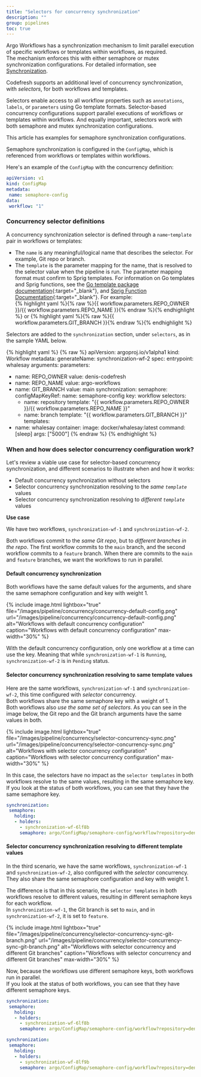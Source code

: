 ```yaml
---
title: "Selectors for concurrency synchronization"
description: ""
group: pipelines
toc: true
---
```



Argo Workflows has a synchronization mechanism to limit parallel execution of specific workflows or templates within workflows, as required.  
The mechanism enforces this with either semaphore or mutex synchronization configurations. For detailed information, see [Synchronization](https://argoproj.github.io/argo-workflows/synchronization/).

Codefresh supports an additional level of concurrency synchronization, with _selectors_, for both workflows and templates.  

Selectors enable access to all workflow properties such as `annotations`, `labels`, or `parameters` using Go template formats. Selector-based concurrency configurations support parallel executions of workflows or templates within workflows. And equally important, selectors work with both semaphore and mutex synchronization configurations.  

This article has examples for semaphore synchronization configurations.  

Semaphore synchronization is configured in the `ConfigMap`, which is referenced from workflows or templates within workflows.  

Here's an example of the `ConfigMap` with the concurrency definition:
```yaml
apiVersion: v1
kind: ConfigMap
metadata:
 name: semaphore-config
data:
 workflow: "1"
```

### Concurrency selector definitions
A concurrency synchronization selector is defined through a `name`-`template` pair in workflows or templates:  

* The `name` is any meaningful/logical name that describes the selector. For example, Git repo or branch.
* The `template` is the parameter mapping for the name, that is resolved to the selector value when the pipeline is run. The parameter mapping format must confirm to Sprig templates. For information on Go templates and Sprig functions, see the [Go template package documentation](https://pkg.go.dev/text/template){:target="\_blank"}, and [Sprig Function Documentation](http://masterminds.github.io/sprig/){:target="\_blank"}.
  For example:  
  {% highlight yaml %}{% raw %}{{ workflow.parameters.REPO_OWNER }}/{{ workflow.parameters.REPO_NAME }}{% endraw %}{% endhighlight %} or {% highlight yaml %}{% raw %}{{ workflow.parameters.GIT_BRANCH }}{% endraw %}{% endhighlight %}

Selectors are added to the `synchronization` section, under `selectors`, as in the sample YAML below.

{% highlight yaml %}
{% raw %}
apiVersion: argoproj.io/v1alpha1
kind: Workflow
metadata:
 generateName: synchronization-wf-2
spec:
 entrypoint: whalesay
 arguments:
   parameters:
   - name: REPO_OWNER
     value: denis-codefresh
   - name: REPO_NAME
     value: argo-workflows
   - name: GIT_BRANCH
     value: main
 synchronization:
   semaphore:
     configMapKeyRef:
        name: semaphore-config
        key: workflow
     selectors:
      - name: repository
        template: "{{ workflow.parameters.REPO_OWNER }}/{{ workflow.parameters.REPO_NAME }}"
      - name: branch
        template: "{{ workflow.parameters.GIT_BRANCH }}"
 templates:
   - name: whalesay
     container:
       image: docker/whalesay:latest
       command: [sleep]
       args: ["5000"]
{% endraw %}
{% endhighlight %}


### When and how does selector concurrency configuration work?
Let's review a viable use case for selector-based concurrency synchronization, and different scenarios to illustrate when and how it works:  
* Default concurrency synchronization without selectors
* Selector concurrency synchronization resolving to the _same `template`_ values
* Selector concurrency synchronization resolving to _different `template`_ values 

**Use case**  
  
We have two workflows, `synchronization-wf-1` and `synchronization-wf-2`.  

Both workflows commit to the _same Git repo_, but to _different branches in the repo_. The first workflow commits to the `main` branch, and the second workflow commits to a `feature` branch.  When there are commits to the `main` and `feature` branches, we want the workflows to run in parallel.

#### Default concurrency synchronization
Both workflows have the same default values for the arguments, and share the same semaphore configuration and key with weight 1.   

{% include image.html 
  lightbox="true" 
  file="/images/pipeline/concurrency/concurrency-default-config.png" 
  url="/images/pipeline/concurrency/concurrency-default-config.png"
       alt="Workflows with default concurrency configuration"
       caption="Workflows with default concurrency configuration"
       max-width="30%"
       %}

With the default concurrency configuration, only one workflow at a time can use the key. Meaning that while `synchronization-wf-1` is `Running`, `synchronization-wf-2` is in `Pending` status.

#### Selector concurrency synchronization resolving to same template values
Here are the same workflows, `synchronization-wf-1` and `synchronization-wf-2`, this time configured with _selector_ concurrency.  
Both workflows share the same semaphore key with a weight of 1.  
Both workflows also _use the same set of selectors_. As you can see in the image below, the Git repo and the Git branch arguments have the same values in both.  

{% include image.html 
  lightbox="true" 
  file="/images/pipeline/concurrency/selector-concurrency-sync.png" 
  url="/images/pipeline/concurrency/selector-concurrency-sync.png"
       alt="Workflows with selector concurrency configuration"
       caption="Workflows with selector concurrency configuration"
       max-width="30%"
       %}

In this case, the selectors have no impact as the `selector templates` in both workflows resolve to the same values, resulting in the same semaphore key.
If you look at the status of both workflows, you can see that they have the same semaphore key.

```yaml
synchronization:
 semaphore:
   holding:
   - holders:
     - synchronization-wf-6lf8b
     semaphore: argo/ConfigMap/semaphore-config/workflow?repository=denis-codefresh/argo-workflows&branch=main
```


#### Selector concurrency synchronization resolving to different template values

In the third scenario, we have the same workflows, `synchronization-wf-1` and `synchronization-wf-2`, also configured with the _selector_ concurrency.  
They also share the same semaphore configuration and key with weight 1.  

The difference is that in this scenario, the `selector templates` in both workflows resolve to different values, resulting in different semaphore keys for each workflow.  
In `synchronization-wf-1`, the Git branch is set to `main`, and in `synchronization-wf-2`, it is set to `feature`. 

{% include image.html 
  lightbox="true" 
  file="/images/pipeline/concurrency/selector-concurrency-sync-git-branch.png" 
  url="/images/pipeline/concurrency/selector-concurrency-sync-git-branch.png"
       alt="Workflows with selector concurrency and different Git branches"
       caption="Workflows with selector concurrency and different Git branches"
       max-width="30%"
       %}

Now, because the workflows use different semaphore keys, both workflows run in parallel.  
If you look at the status of both workflows, you can see that they have different semaphore keys.  

```yaml
synchronization:
 semaphore:
   holding:
   - holders:
     - synchronization-wf-6lf8b
     semaphore: argo/ConfigMap/semaphore-config/workflow?repository=denis-codefresh/argo-workflows&branch=main
```

```yaml
synchronization:
 semaphore:
   holding:
   - holders:
     - synchronization-wf-8lf9b
     semaphore: argo/ConfigMap/semaphore-config/workflow?repository=denis-codefresh/argo-workflows&branch=feature
```

